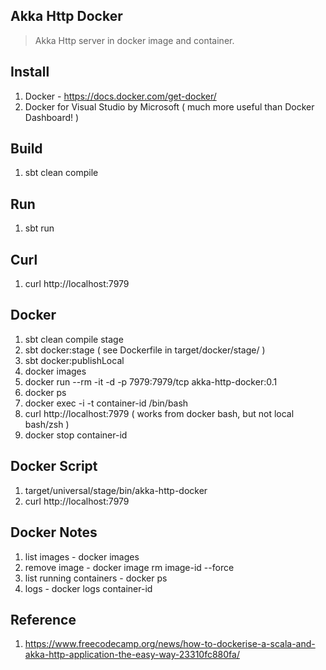 Akka Http Docker
----------------
>Akka Http server in docker image and container.

Install
-------
1. Docker - https://docs.docker.com/get-docker/
2. Docker for Visual Studio by Microsoft  ( much more useful than Docker Dashboard! )

Build
-----
1. sbt clean compile

Run
---
1. sbt run

Curl
----
1. curl http://localhost:7979

Docker
------
1. sbt clean compile stage
2. sbt docker:stage  ( see Dockerfile in target/docker/stage/ )
3. sbt docker:publishLocal
4. docker images
5. docker run --rm -it -d -p 7979:7979/tcp akka-http-docker:0.1
6. docker ps
7. docker exec -i -t container-id /bin/bash
8. curl http://localhost:7979  ( works from docker bash, but not local bash/zsh )
9. docker stop container-id

Docker Script
-------------
1. target/universal/stage/bin/akka-http-docker
2. curl http://localhost:7979

Docker Notes
------------
1. list images - docker images
2. remove image - docker image rm image-id --force
3. list running containers - docker ps
4. logs - docker logs container-id

Reference
---------
1. https://www.freecodecamp.org/news/how-to-dockerise-a-scala-and-akka-http-application-the-easy-way-23310fc880fa/